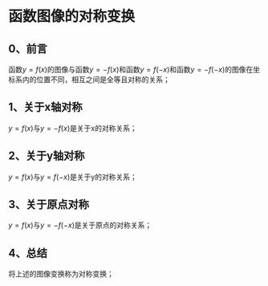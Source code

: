 # 函数图像的对称变换

## 0、前言
函数$y=f(x)$的图像与函数$y=-f(x)$和函数$y=f(-x)$和函数$y=-f(-x)$的图像在坐标系内的位置不同，相互之间是全等且对称的关系；

## 1、关于x轴对称
$y=f(x)$与$y=-f(x)$是关于x的对称关系；

## 2、关于y轴对称
$y=f(x)$与$y=f(-x)$是关于y的对称关系；

## 3、关于原点对称
$y=f(x)$与$y=-f(-x)$是关于原点的对称关系；

## 4、总结
将上述的图像变换称为对称变换；
